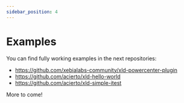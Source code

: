 ```yaml
---
sidebar_position: 4
---
```


# Examples

You can find fully working examples in the next repositories: 

* https://github.com/xebialabs-community/xld-powercenter-plugin
* https://github.com/acierto/xld-hello-world
* https://github.com/acierto/xld-simple-itest

More to come!
